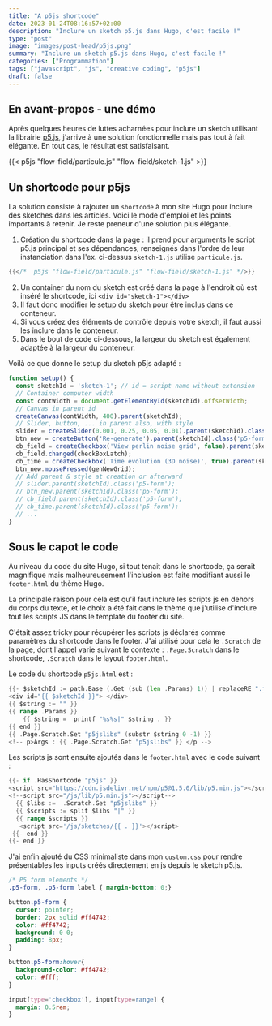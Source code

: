 ```yaml
---
title: "A p5js shortcode"
date: 2023-01-24T08:16:57+02:00
description: "Inclure un sketch p5.js dans Hugo, c'est facile !"
type: "post"
image: "images/post-head/p5js.png"
summary: "Inclure un sketch p5.js dans Hugo, c'est facile !"
categories: ["Programmation"]
tags: ["javascript", "js", "creative coding", "p5js"]
draft: false
---
```


## En avant-propos - une démo

Après quelques heures de luttes acharnées pour inclure un sketch utilisant la librairie 
[p5.js](https://p5js.org), j'arrive à une solution fonctionnelle mais pas tout à fait élégante.
En tout cas, le résultat est satisfaisant. 

{{< p5js "flow-field/particule.js" "flow-field/sketch-1.js" >}}

## Un shortcode pour p5js

La solution consiste à rajouter un `shortcode` à mon site Hugo pour inclure des sketches
dans les articles. 
Voici le mode d'emploi et les points importants à retenir. Je reste preneur d'une solution plus élégante.

1. Création du shortcode dans la page : il prend pour arguments le script p5.js principal et ses dépendances, 
renseignés dans l'ordre de leur instanciation dans l'ex. ci-dessus `sketch-1.js` utilise `particule.js`.

```go
{{</*  p5js "flow-field/particule.js" "flow-field/sketch-1.js" */>}}
```

2. Un container du nom du sketch est créé dans la page à l'endroit où est inséré le shortcode, ici `<div id="sketch-1"></div>`
3. Il faut donc modifier le setup du sketch pour être inclus dans ce conteneur. 
4. Si vous créez des éléments de contrôle depuis votre sketch, il faut aussi les inclure dans le conteneur.
5. Dans le bout de code ci-dessous, la largeur du sketch est également adaptée à la largeur du conteneur. 

Voilà ce que donne le setup du sketch p5js adapté : 

```js
function setup() {
  const sketchId = 'sketch-1'; // id = script name without extension
  // Container computer width
  const contWidth = document.getElementById(sketchId).offsetWidth;
  // Canvas in parent id
  createCanvas(contWidth, 400).parent(sketchId);
  // Slider, button, ... in parent also, with style
  slider = createSlider(0.001, 0.25, 0.05, 0.01).parent(sketchId).class('p5-form');
  btn_new = createButton('Re-generate').parent(sketchId).class('p5-form')
  cb_field = createCheckbox('View perlin noise grid', false).parent(sketchId).class('p5-form');
  cb_field.changed(checkBoxLatch);
  cb_time = createCheckbox('Time evolution (3D noise)', true).parent(sketchId).class('p5-form');
  btn_new.mousePressed(genNewGrid);
  // Add parent & style at creation or afterward
  // slider.parent(sketchId).class('p5-form');
  // btn_new.parent(sketchId).class('p5-form');
  // cb_field.parent(sketchId).class('p5-form');
  // cb_time.parent(sketchId).class('p5-form');
  // ...
}
```

## Sous le capot le code

Au niveau du code du site Hugo, si tout tenait dans le shortcode, ça serait magnifique mais 
malheureusement l'inclusion est faite modifiant aussi le `footer.html` du thème Hugo. 

La principale raison pour cela est qu'il faut inclure les scripts js en dehors du corps du texte, et le 
choix a été fait dans le thème que j'utilise d'inclure tout les scripts JS dans le template du footer du site.

C'était assez tricky pour récupérer les scripts js déclarés comme paramètres du shortcode dans le footer.
J'ai utilisé pour cela le `.Scratch` de la page, dont l'appel varie suivant le contexte : 
`.Page.Scratch` dans le shortcode, `.Scratch` dans le layout `footer.html`. 

Le code du shortcode `p5js.html` est : 

```go
{{- $sketchId := path.Base (.Get (sub (len .Params) 1)) | replaceRE ".js$" ""}}
<div id="{{ $sketchId }}"> </div>
{{ $string := "" }}
{{ range .Params }}
    {{ $string =  printf "%s%s|" $string . }}
{{ end }}
{{ .Page.Scratch.Set "p5jslibs" (substr $string 0 -1) }}
<!-- p>Args : {{ .Page.Scratch.Get "p5jslibs" }} </p -->
```

Les scripts js sont ensuite ajoutés dans le `footer.html` avec le code suivant : 

```go
{{- if .HasShortcode "p5js" }}
<script src="https://cdn.jsdelivr.net/npm/p5@1.5.0/lib/p5.min.js"></script>  
<!--script src="/js/lib/p5.min.js"></script-->
  {{ $libs :=  .Scratch.Get "p5jslibs" }}
  {{ $scripts := split $libs "|" }}
  {{ range $scripts }} 
   <script src='/js/sketches/{{ . }}'></script>
 {{- end }}
{{- end }}
```

J'ai enfin ajouté du CSS minimaliste dans mon `custom.css` pour rendre présentables les inputs créés 
directement en js depuis le sketch p5.js.

```css
/* P5 form elements */
.p5-form, .p5-form label { margin-bottom: 0;}

button.p5-form {
  cursor: pointer;
  border: 2px solid #ff4742;
  color: #ff4742;
  background: 0 0;
  padding: 8px;
}

button.p5-form:hover{
  background-color: #ff4742;
  color: #fff;
}

input[type='checkbox'], input[type=range] {
  margin: 0.5rem;
}

```